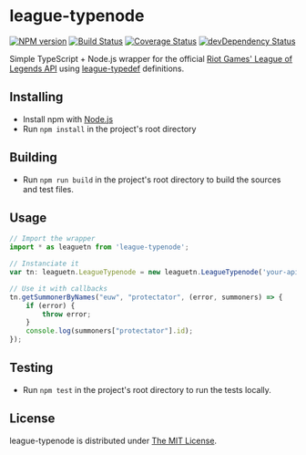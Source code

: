 # league-typenode
[![NPM version](https://badge.fury.io/js/league-typenode.svg?branch=master)](https://www.npmjs.com/package/league-typenode) [![Build Status](https://travis-ci.org/Protectator/league-typenode.svg?branch=master)](https://travis-ci.org/Protectator/league-typenode) [![Coverage Status](https://coveralls.io/repos/github/Protectator/league-typenode/badge.svg?branch=master)](https://coveralls.io/github/Protectator/league-typenode?branch=master) [![devDependency Status](https://david-dm.org/protectator/league-typenode/dev-status.svg)](https://david-dm.org/protectator/league-typenode#info=devDependencies)

Simple TypeScript + Node.js wrapper for the official [Riot Games' League of Legends API](https://developer.riotgames.com/api/methods) using [league-typedef](https://github.com/Protectator/league-typedef) definitions.

## Installing

- Install npm with [Node.js](https://nodejs.org/en/)
- Run `npm install` in the project's root directory

## Building

- Run `npm run build` in the project's root directory to build the sources and test files.

## Usage

```typescript
// Import the wrapper
import * as leaguetn from 'league-typenode';

// Instanciate it
var tn: leaguetn.LeagueTypenode = new leaguetn.LeagueTypenode('your-api-key', false);

// Use it with callbacks
tn.getSummonerByNames("euw", "protectator", (error, summoners) => {
    if (error) {
        throw error;
    }
    console.log(summoners["protectator"].id);
});
```

## Testing

- Run `npm test` in the project's root directory to run the tests locally.

## License

league-typenode is distributed under [The MIT License](http://opensource.org/licenses/MIT).
